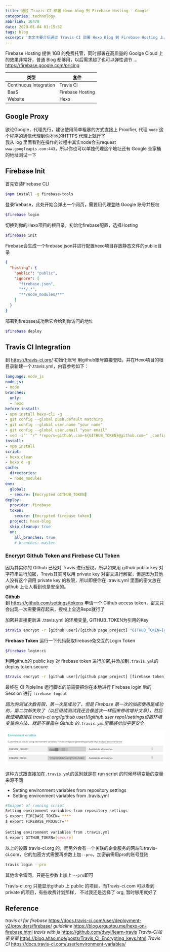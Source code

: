 ```yaml
---
title: 通过 Travis-CI 部署 Hexo blog 到 Firebase Hosting - Google
categories: technology
abbrlink: 16478
date: 2020-01-04 01:15:32
tags: blog
excerpt: '本文主要介绍通过 Travis-CI 部署 Hexo Blog 到 Firebase Hosting 上，其中要特别注意密码加密的步骤 '
---
```


Firebase Hosting 提供 1GB 的免费托管，同时部署在高质量的 Goolge Cloud 上的效果非常好，普通 Blog 都够用，以后需求超了也可以弹性调节 ... 
https://firebase.google.com/pricing


| 类型 | 套件 |
| --- | --- |
| Continuous Integration | Travis CI |
| BaaS | Firebase Hosting |
| Website | Hexo |

## Google Proxy
欲论Google，代理先行，建议使用简单粗暴的方式直接上 Proxifier, 代理 `node` 这个程序的通信代理到你本地的HTTPS 代理上就行了   
我从 log 里面看到在操作的过程中其实node会去request `www.googleapis.com:443`，所以你也可以单独代理这个地址还有 Google 全家桶的地址测试一下

## Firebase Init
首先安装Firebase CLI   
```bash
$npm install -g firebase-tools
```

登录firebase，此处开始会弹出一个网页，需要用代理登陆 Google 账号并授权  
```bash
$firebase login
```
切换到你的Hexo项目的根目录，初始化firebase配置，选择Hosting  
```bash
$firebase init
```
Firebase会生成一个firebase.json并进行配置hexo项目存放静态文件的public目录     
```json
{
  "hosting": {
    "public": "public",
    "ignore": [
      "firebase.json",
      "**/.*",
      "**/node_modules/**"
    ]
  }
}
```
部署到firebase成功后它会给到你访问的地址  
```bash
$firebase deploy
```



## Travis CI Integration

到 https://travis-ci.org/ 初始化账号 用github账号直接登陆，并在Hexo项目的根目录新建一个.travis.yml，内容参考如下：

```yaml
language: node_js
node_js:
- node
branches:
  only:
  - hexo
before_install:
- npm install hexo-cli -g
- git config --global push.default matching
- git config --global user.name "your name"
- git config --global user.email "your email"
- sed -i'' "/^ *repo/s~github\.com~${GITHUB_TOKEN}@github.com~" _config.yml
install:
- npm install
script:
- hexo clean
- hexo d -g
cache:
  directories:
  - node_modules
env:
  global:
  - secure: [Encrypted GITHUB_TOKEN]
deploy:
  provider: firebase
  token:
    secure: [Encrypted firebase token]
  project: hexo-blog
  skip_cleanup: true
  on:
    all_branches: true
    # branches: master
```



### Encrypt Github Token and Firebase CLI Token

因为其实你的 Github 已经对 Travis 进行授权，所以如果用 github public key 对字符串进行加密，Travis其实可以用 private key 对密文进行解密，但是因为其他人没有这个调用 private key 的权限，所以即便你在 .travis.yml 里面的密文放在 github 上让人看到也是安全的。



**Github**  
到 https://github.com/settings/tokens 申请一个 Github access token，密文只会出现一次需要保存起来，授权上全选Repo就行了

加密并直接更新进 .travis.yml 的环境变量, GITHUB_TOKEN为引用的Key  

```bash
$travis encrypt -r [github user]/[github page project] "GITHUB_TOKEN=[github access token]" --add
```



**Firebase Token**
运行一下代码获取firebase免交互的Login Token

```bash
$firebase login:ci
```

利用github的 public key 对 firebase token 进行加密,并添加到`.travis.yml`的 deploy.token.secure  

```bash
$travis encrypt -r [github user]/[github page project] [firebase token] --add deploy.token
```

最终在 CI Pipleline 运行脚本的前需要把你在本地进行 Firebase login 后的 Session 进行 `firebase logout`



_因为的测试次数有限，第一次是成功了，但是 Firebase 第一次的加密使用是成功的，第二次却失败了（以后继续测试我还会像这次一样回来修改增补文章），然后我使用直接在 travis-ci.org/[github user]/[github user repo]/settings设置环境变量的方法，就是不暴露在 Github 的`.travis.yml`里面感觉似乎更安全_

![image-20200113050017995](deploy-hexo-to-google-firebase-hosting-via-travis-ci/image-20200113050017995.png)

这种方式跟直接加在`.travis.yml`的区别就是在 run script 的时候环境变量的变量来源不同

- Setting environment variables from repository settings
- Setting environment variables from .travis.yml

```bash
#Snippet of running script
Setting environment variables from repository settings
$ export FIREBASE_TOKEN= ****
$ export FIREBASE_PROJECT=**

Setting environment variables from .travis.yml
$ export GITHUB_TOKEN=[secure]
```





以上的设置 travis-ci.org 的，而另外会有一个关联的企业服务的网站叫travis-ci.com，它的加密方式需要再参数上加`--pro`，加密前需用pro的账号登陆

```bash
travis login --pro
```

其他命令雷同，只是在参数上加上 `--pro`即可

Travis-ci.org 只能显示github 上 public 的项目，而Travis-ci.com 可以看到 private 的项目，有些收费计划那样， 不过我还是选择了 org, 暂时够用就好了





## Reference

_travis ci for firebase_
https://docs.travis-ci.com/user/deployment-v2/providers/firebase/
_guideline_
https://blog.erguotou.me/hexo-on-firebase.html
_travis with js_
https://github.com/dwyl/learn-travis
_Travis-CI加密变量_
https://blog.ahao.moe/posts/Travis_CI_Encrypting_keys.html
_Travis CI_
https://docs.travis-ci.com/user/environment-variables/